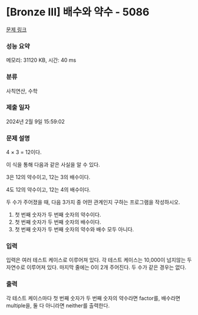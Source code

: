 # [Bronze III] 배수와 약수 - 5086 

[문제 링크](https://www.acmicpc.net/problem/5086) 

### 성능 요약

메모리: 31120 KB, 시간: 40 ms

### 분류

사칙연산, 수학

### 제출 일자

2024년 2월 9일 15:59:02

### 문제 설명

<p>4 × 3 = 12이다.</p>

<p>이 식을 통해 다음과 같은 사실을 알 수 있다.</p>

<p>3은 12의 약수이고, 12는 3의 배수이다.</p>

<p>4도 12의 약수이고, 12는 4의 배수이다.</p>

<p>두 수가 주어졌을 때, 다음 3가지 중 어떤 관계인지 구하는 프로그램을 작성하시오.</p>

<ol>
	<li>첫 번째 숫자가 두 번째 숫자의 약수이다.</li>
	<li>첫 번째 숫자가 두 번째 숫자의 배수이다.</li>
	<li>첫 번째 숫자가 두 번째 숫자의 약수와 배수 모두 아니다.</li>
</ol>

### 입력 

 <p>입력은 여러 테스트 케이스로 이루어져 있다. 각 테스트 케이스는 10,000이 넘지않는 두 자연수로 이루어져 있다. 마지막 줄에는 0이 2개 주어진다. 두 수가 같은 경우는 없다.</p>

### 출력 

 <p>각 테스트 케이스마다 첫 번째 숫자가 두 번째 숫자의 약수라면 factor를, 배수라면 multiple을, 둘 다 아니라면 neither를 출력한다.</p>


